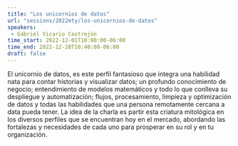 ```yaml
---
title: "Los unicornios de datos"
url: "sessions/2022mty/los-unicornios-de-datos"
speakers:
 - Gabriel Vicario Castrejón
time_start: 2022-12-01T10:00:00-06:00
time_end: 2022-12-28T10:40:00-06:00
draft: false
---
```


El unicornio de datos, es este perfil fantasioso que integra una habilidad nata para contar historias y visualizar datos; un profundo conocimiento de negocio; entendimiento de modelos matemáticos y todo lo que conlleva su despliegue y automatización; flujos, procesamiento, limpieza y optimización de datos y todas las habilidades que una persona remotamente cercana a data pueda tener. La idea de la charla es partir esta criatura mitológica en los diversos perfiles que se encuentran hoy en el mercado, abordando las fortalezas y necesidades de cada uno para prosperar en su rol y en tu organización.